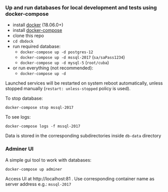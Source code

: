 ### Up and run databases for local development and tests using docker-compose

* install [docker](https://docs.docker.com/install/#supported-platforms) (18.06.0+)
* install [docker-compose]((https://docs.docker.com/compose/install/))
* clone this repo
* `cd dbdock`
* run required database:
  - `docker-compose up -d postgres-12`
  - `docker-compose up -d mssql-2017` (`sa/saPass1234`)
  - `docker-compose up -d mysql-5` (`root/cuba`)
* or run everything (not recommended):
  - `docker-compose up -d`

Launched services will be restarted on system reboot automatically, unless stopped manually (`restart: unless-stopped` policy is used). 

To stop database:

```
docker-compose stop mssql-2017
```

To see logs:

```
docker-compose logs -f mssql-2017
```

Data is stored in the corresponding subdirectories inside `db-data` directory 


### Adminer UI

A simple gui tool to work with databases: 

```
docker-compose up adminer
```

Access UI at http://localhost:81 . Use corresponding container name as server address e.g.: `mssql-2017`

